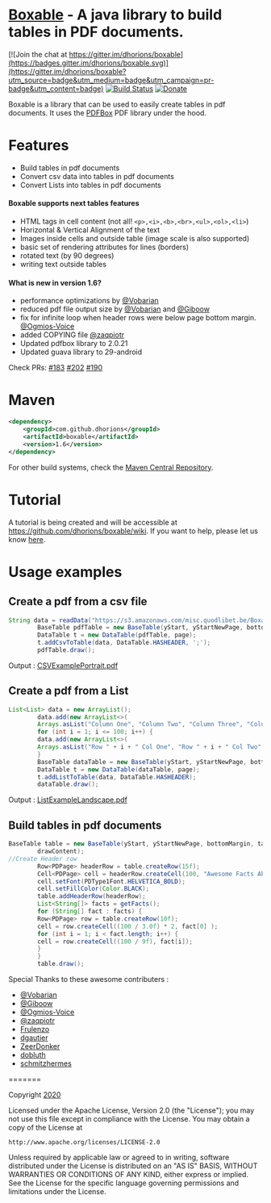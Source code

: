 [Boxable](http://dhorions.github.io/boxable/) - A java library to build tables in PDF documents.
=======

[![Join the chat at https://gitter.im/dhorions/boxable](https://badges.gitter.im/dhorions/boxable.svg)](https://gitter.im/dhorions/boxable?utm_source=badge&utm_medium=badge&utm_campaign=pr-badge&utm_content=badge)
[![Build Status](https://travis-ci.org/dhorions/boxable.svg?branch=master)](https://travis-ci.org/dhorions/boxable)
[![Donate](https://www.paypalobjects.com/en_US/i/btn/btn_donate_SM.gif)](https://www.paypal.com/cgi-bin/webscr?cmd=_s-xclick&hosted_button_id=5UL3NVLA852MN&source=url)

Boxable is a library that can be used to easily create tables in pdf documents.  It uses the [PDFBox](https://pdfbox.apache.org/) PDF library under the hood.

# Features

- Build tables in pdf documents
- Convert csv data into tables in pdf documents
- Convert Lists into tables in pdf documents

#### Boxable supports next tables features
- HTML tags in cell content (not all! `<p>,<i>,<b>,<br>,<ul>,<ol>,<li>`)
- Horizontal & Vertical Alignment of the text
- Images inside cells and outside table (image scale is also supported)
- basic set of rendering attributes for lines (borders)
- rotated text (by 90 degrees)
- writing text outside tables

#### What is new in version 1.6?
- performance optimizations by [@Vobarian](https://github.com/vobarian)
- reduced pdf file output size by  [@Vobarian](https://github.com/vobarian) and  [@Giboow](https://github.com/giboow)
- fix for infinite loop when header rows were below page bottom margin.  [@Ogmios-Voice](https://github.com/ogmios-voice)
- added COPYING file [@zaqpiotr](https://github.com/zaqpiotr)
- Updated pdfbox library to 2.0.21
- Updated guava library to 29-android

Check PRs:
[#183](https://github.com/dhorions/boxable/pull/183)
[#202](https://github.com/dhorions/boxable/pull/202)
[#190](https://github.com/dhorions/boxable/pull/190)


# Maven
```xml
<dependency>
    <groupId>com.github.dhorions</groupId>
    <artifactId>boxable</artifactId>
    <version>1.6</version>
</dependency>
```
For other build systems, check the [Maven Central Repository](http://search.maven.org/#search%7Cga%7C1%7Ca%3A%22boxable%22).


# Tutorial

A tutorial is being created and will be accessible at https://github.com/dhorions/boxable/wiki.
If you want to help, please let us know  [here](https://github.com/dhorions/boxable/issues/41).

# Usage examples

## Create a pdf from a csv file

```java
String data = readData("https://s3.amazonaws.com/misc.quodlibet.be/Boxable/Eurostat_Immigration_Applications.csv");
        BaseTable pdfTable = new BaseTable(yStart, yStartNewPage, bottomMargin, tableWidth, margin, doc, page, true,true);
        DataTable t = new DataTable(pdfTable, page);
        t.addCsvToTable(data, DataTable.HASHEADER, ';');
        pdfTable.draw();
```
Output : [CSVExamplePortrait.pdf](https://s3.amazonaws.com/misc.quodlibet.be/Boxable/CSVexamplePortrait.pdf)

## Create a pdf from a List

```java
List<List> data = new ArrayList();
        data.add(new ArrayList<>(
        Arrays.asList("Column One", "Column Two", "Column Three", "Column Four", "Column Five")));
        for (int i = 1; i <= 100; i++) {
        data.add(new ArrayList<>(
        Arrays.asList("Row " + i + " Col One", "Row " + i + " Col Two", "Row " + i + " Col Three", "Row " + i + " Col Four", "Row " + i + " Col Five")));
        }
        BaseTable dataTable = new BaseTable(yStart, yStartNewPage, bottomMargin, tableWidth, margin, doc, page, true, true);
        DataTable t = new DataTable(dataTable, page);
        t.addListToTable(data, DataTable.HASHEADER);
        dataTable.draw();
```
Output : [ListExampleLandscape.pdf](https://s3.amazonaws.com/misc.quodlibet.be/Boxable/ListExampleLandscape.pdf)

## Build tables in pdf documents

```java
BaseTable table = new BaseTable(yStart, yStartNewPage, bottomMargin, tableWidth, margin, doc, page, true,
        drawContent);
//Create Header row
        Row<PDPage> headerRow = table.createRow(15f);
        Cell<PDPage> cell = headerRow.createCell(100, "Awesome Facts About Belgium");
        cell.setFont(PDType1Font.HELVETICA_BOLD);
        cell.setFillColor(Color.BLACK);
        table.addHeaderRow(headerRow);
        List<String[]> facts = getFacts();
        for (String[] fact : facts) {
        Row<PDPage> row = table.createRow(10f);
        cell = row.createCell((100 / 3.0f) * 2, fact[0] );
        for (int i = 1; i < fact.length; i++) {
        cell = row.createCell((100 / 9f), fact[i]);
        }
        }
        table.draw();
```

Special Thanks to these awesome contributers :
- [@Vobarian](https://github.com/vobarian)
- [@Giboow](https://github.com/giboow)
- [@Ogmios-Voice](https://github.com/ogmios-voice)
- [@zaqpiotr](https://github.com/zaqpiotr)
- [Frulenzo](https://github.com/Frulenzo)
- [dgautier](https://github.com/dgautier)
- [ZeerDonker](https://github.com/ZeerDonker)
- [dobluth](https://github.com/dobluth)
- [schmitzhermes](https://github.com/schmitzhermes)

=======

Copyright [2020](Quodlibet.be)

Licensed under the Apache License, Version 2.0 (the "License");
you may not use this file except in compliance with the License.
You may obtain a copy of the License at

    http://www.apache.org/licenses/LICENSE-2.0

Unless required by applicable law or agreed to in writing, software
distributed under the License is distributed on an "AS IS" BASIS,
WITHOUT WARRANTIES OR CONDITIONS OF ANY KIND, either express or implied.
See the License for the specific language governing permissions and
limitations under the License.
